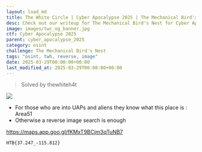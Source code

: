 ```yaml
---
layout: load_md
title: The White Circle | Cyber Apocalypse 2025 | The Mechanical Bird's Nest Writeup
desc: Check out our writeup for The Mechanical Bird's Nest for Cyber Apocalypse 2025 capture the flag competition.
image: images/twc_og_banner.jpg
ctf: Cyber Apocalypse 2025
parent: cyber_apocalypse_2025
category: osint
challenge: The Mechanical Bird's Nest
tags: "osint, twh, reverse, image"
date: 2025-03-29T00:00:00+00:00
last_modified_at: 2025-03-29T00:00:00+00:00
---
```



> Solved by thewhiteh4t


![](https://i.imgur.com/s3EtX94.png)

- For those who are into UAPs and aliens they know what this place is : Area51
- Otherwise a reverse image search is enough
    
https://maps.app.goo.gl/fKMxT9BCjm3qTuNB7

    HTB{37.247_-115.812}


